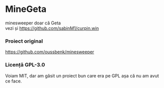# MineGeta

minesweeper doar că Geta<br>
vezi și https://github.com/sabinM1/curpin.win

### Proiect original

https://github.com/oussbenk/minesweeper

### Licență GPL-3.0

Voiam MIT, dar am găsit un proiect bun care era pe GPL așa că nu am avut ce face.

